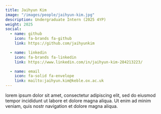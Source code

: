 ```yaml
---
title: Jaihyun Kim
image: "/images/people/jaihyun-kim.jpg"
description: Undergraduate Intern (2025 4YP)
weight: 2025
social:
  - name: github
    icon: fa-brands fa-github
    link: https://github.com/jaihyunkim

  - name: linkedin
    icon: fa-brands fa-linkedin
    link: https://www.linkedin.com/in/jaihyun-kim-284213223/

  - name: email
    icon: fa-solid fa-envelope
    link: mailto:jaihyun.kim@keble.ox.ac.uk
---
```


lorem ipsum dolor sit amet, consectetur adipiscing elit, sed do eiusmod tempor incididunt ut labore et dolore magna aliqua. Ut enim ad minim veniam, quis nostr navigation et dolore magna aliqua.

